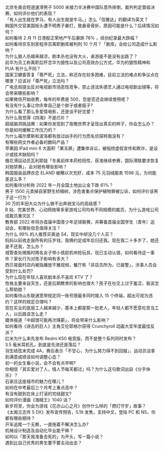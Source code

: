 北京冬奥会短道速滑男子 5000 米接力半决赛中国队意外摔倒，裁判判定晋级决赛，如何评价他们的表现？  
「有人出生就在罗马，有人出生就是牛马。」怎么「信雅达」的翻译为英文？  
韩国外交官美国街头遭不明男子暴打，致鼻骨骨折，原因可能是什么？后续情况如何？  
如何看待 2 月 11 日港股正荣地产午后暴跌 78% ，续创纪录最大跌幅？  
如何看待京东到家程序员离职删库被判刑 10 个月？「删库」会给公司造成什么影响？  
为什么狼人杀越来越凉，剧本杀也没有大火，桌游是不是没有出路了？  
前华为员工称离职后怀念华为狼性以及公司高效办公方式，华为的狼性精神和 PUA 有什么不同？  
国家卫健委答复「尊严死」立法，称还存在较多困难，目前立法的难点和争议点在哪里？应该对「尊严死」立法吗？  
广电总局提出反对电视剧市场恶性竞争，禁止违法失德艺人通过电视剧出镜等，将会带来哪些影响？  
如果微信开始收费，每年的年费是 500，您是否还会继续使用呢？  
有没有什么事让你庆幸自己是个胖子或者瘦子?  
为什么看了那么多爱情电影，还是谈不好恋爱？  
为什么我觉得《四海》不是烂片？  
超级脑洞挑战赛：如果你发现到了夜晚世界才呈现出真实的样子，你会怎么办？  
你是如何缓解工作压力的？  
为什么福尔摩斯和波洛都有放过凶手的行为而名侦探柯南没有？  
有哪些网文作者必备的数码产品？  
苹果因 iPad mini 6 大面积「果冻屏」遭集体诉讼，被指控虚假宣传和欺诈，是设计或技术缺陷吗？  
俄花滑运动员瓦利耶娃「冬奥前样本药检阳性，获准继续参赛，国际滑联要求恢复对她禁赛」，会对她有哪些影响？  
韩国服装品牌衣恋 ELAND 被曝以次充好，成本 75 元羽绒服卖 1598 元，为何能差这么多？  
如何看待分析称 2022 年一月全国土地出让金下跌 61%？  
男子 1500 元卖掉自家野生桢楠树，涉危害重点保护植物罪被公诉，如何评价该男子这一行为？  
30 万的丰田大众为什么做不出奔驰宝马的高级感？  
B 站、完美世界、心动网络等多家游戏公司均有不同规模的裁员，为什么游戏公司成裁员重灾区？  
教育部 2022 年将办首届中国青少年足球联赛，并筹备首届全国学生（青年）运动会，有哪些信息值得关注？  
为什么 99% 的人推荐买奥迪 S4，现实中却没几个人买？  
妈妈以前收走我所有的压岁钱，我俩约定成年后归还我。现在我二十多岁了，她还是不还我，怎么办？  
城管查处摊贩时两名女子带小孩趁机哄抢玩具，现已主动认错，如何看待这一事件？家长行为对孩子影响有多大？  
西贝莜面村店内被指播放不雅视频，餐厅称「非店员所为，已报警」，涉事人员会受到什么处罚?  
为什么现在年轻人喜欢剧本杀不喜欢 KTV 了？  
性格主要来自天生，还是后期教育的影响也很大？孩子在社交上过于羞涩，我该怎么帮助她？  
如何看待山东联通宽带规定同一账号限最多同时接入 15 个终端，超出可视为违约？这样的规定合理吗？  
现在实业的底层工人越来越少，基本上都是那一批老人，年轻人都不愿意吃苦当工人，以后路该怎么走？  
媒体报道「中超很可能再次降薪」，将会带来什么影响？  
如何看待《进击的巨人》主角艾伦耶格尔获得 Crunchyroll 动画大奖年度最佳反派？  
红米为什么率先发布 Redmi K50 电竞版，而不是整个系列同时发布？  
3.5 毫米耳机孔，到底是先进还是落后？  
羽生结弦未完成 4A，赛后表示「不甘心，为什么努力得不到回报」，运动员没拿到满意成绩该如何调整心态？  
初一的女生看小说，会不会有点早啊?  
你相信「其实爱对了人，情人节每天都过」吗？为什么这句歌词出自《分手快乐》？  
石家庄这座城市的魅力在哪儿？  
如何在中考最后三个月考上重点高中？  
有没有甜到在床上打滚的完结甜文?  
如何评价漫画《海贼王》1040 话？  
新岁将至，你会为游戏《花亦山心之月》创作什么样的「燃灯守岁」故事？  
《太阁立志传 5 DX》发布宣传预告，5.19 发售，支持中文，登陆 PC 和 NS，你都有哪些期待？  
开车追尾一个无赖，一直拖着不解决怎么办?  
机械设计制造及自动化毕业能干嘛？  
如何以「那天我准备去死的」为开头，写一篇小说？  
遇到比自己优秀的男生要不要主动出击？  
